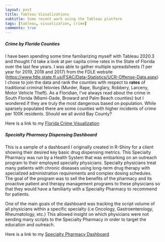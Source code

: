 ```yaml
---
layout: post
title: Tableau Visualizations
subtitle: Some recent work using the Tableau platform
tags: [tableau, visualization, crime]
comments: true
---
```


##### Crime by Florida Counties
I have been spending some time familiarizing myself with Tableau 2020.3 and thought I'd take a look at per capita crime rates in the State of Florida over the last few years.  I was able to gather multiple spreadsheets (1 per year for 2019, 2018 and 2017) from the FDLE website (https://www.fdle.state.fl.us/FSAC/Data-Statistics/UCR-Offense-Data.aspx) I chose to join the data and rank the counties with respect to **rates** of traditional criminal felonies (Murder, Rape, Burglary, Robbery, Larceny, Motor Vehicle Theft). As a Floridian, I've always read about the crime in South Florida (Miami-Dade, Broward and Palm Beach counties) but I wondered if they are truly the most dangerous based on population. While sparsely populated there are some counties with higher incidents of crime per 100K residents. Should we all avoid Bay County? 

Here is a link to my [Florida Crime Visualization](http://CuriosityData.com/CrimeMap.html)

##### Specialty Pharmacy Dispensing Dashboard
This is a sample of a dashboard I originally created in R-Shiny for a client showing their desired key basic drug dispensing metrics. This Specialty Pharmacy was run by a Health System that was embarking on an outreach program to their employed specialty physicians. Specialty physicians treat many patients with chronic diseases using long-term drug therapy with specialized administration requirements and complex dosing schedules. The goal of the program was to sell the benefits of the pharmacy and its proactive patient and therapy management programs to these physicians so that they would have a familiarty with a Specialty Pharmacy to recommend for patients. 

One of the main goals of the dashboard was tracking the script volume of all physicians within a specific specialty (i.e Oncology, Gastroenterology, Rheumatology, etc.) This allowed insight on which physicians were not sending many scripts to the Specialty Pharmacy in order to target the education and outreach.

Here is a link to my [Specialty Pharmacy Dashboard](http://CuriosityData.com/PharmacyDashboard.html)

